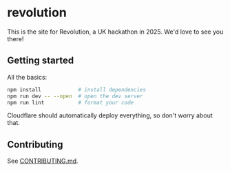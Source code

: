 # revolution

This is the site for Revolution, a UK hackathon in 2025. We'd love to see you there!

## Getting started

All the basics:

```sh
npm install            # install dependencies
npm run dev -- --open  # open the dev server
npm run lint           # format your code
```

Cloudflare should automatically deploy everything, so don't worry about that.

## Contributing

See [CONTRIBUTING.md](CONTRIBUTING.md).
